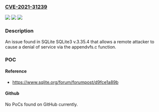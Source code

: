 ### [CVE-2021-31239](https://cve.mitre.org/cgi-bin/cvename.cgi?name=CVE-2021-31239)
![](https://img.shields.io/static/v1?label=Product&message=n%2Fa&color=blue)
![](https://img.shields.io/static/v1?label=Version&message=n%2Fa&color=blue)
![](https://img.shields.io/static/v1?label=Vulnerability&message=n%2Fa&color=brighgreen)

### Description

An issue found in SQLite SQLite3 v.3.35.4 that allows a remote attacker to cause a denial of service via the appendvfs.c function.

### POC

#### Reference
- https://www.sqlite.org/forum/forumpost/d9fce1a89b

#### Github
No PoCs found on GitHub currently.

